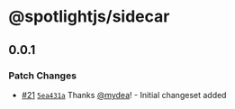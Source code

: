 # @spotlightjs/sidecar

## 0.0.1

### Patch Changes

- [#21](https://github.com/getsentry/spotlight/pull/21)
  [`5ea431a`](https://github.com/getsentry/spotlight/commit/5ea431a2c0ed2d6848fcd99def3645e425606d81) Thanks
  [@mydea](https://github.com/mydea)! - Initial changeset added

